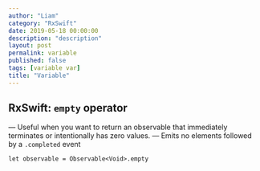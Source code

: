 ```yaml
---
author: "Liam"
category: "RxSwift"
date: 2019-05-18 00:00:00
description: "description"
layout: post
permalink: variable
published: false
tags: [variable var]
title: "Variable"
---
```


## RxSwift: `empty` operator

— Useful when you want to return an observable that immediately terminates or intentionally has zero values.
— Emits no elements followed by a `.completed` event

```
let observable = Observable<Void>.empty
```
